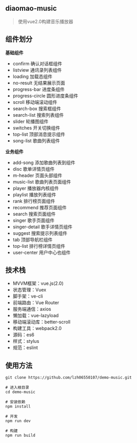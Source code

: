 diaomao-music
---
> 使用vue2.0构建音乐播放器

组件划分
---

**基础组件**

- confirm 确认对话框组件
- listview 通讯录列表组件
- loading 加载态组件
- no-result 无结果展示页面
- progress-bar 进度条组件
- progress-circle 圆形进度条组件
- scroll 移动端滚动组件
- search-box 搜索框组件
- search-list 搜索列表组件
- slider 轮播图组件
- switches 开关切换组件
- top-list 顶部消息提示组件
- song-list 歌曲列表组件

**业务组件**

- add-song 添加歌曲列表到组件
- disc 歌单详情页组件
- m-header 页面头部组件
- music-list 歌曲列表页面组件
- player 播放器内核组件
- playlist 播放列表组件
- rank 排行榜页面组件
- recommend 推荐页面组件
- search 搜索页面组件
- singer 歌手页面组件
- singer-detail 歌手详情页组件
- suggest 搜索提示列表组件
- tab 顶部导航栏组件
- top-list 排行榜详情页组件
- user-center 用户中心也组件


技术栈
---

- MVVM框架：vue.js(2.0)
- 状态管理：Vuex
- 脚手架：ve-cli
- 前端路由：Vue Router
- 服务端通信：axios
- 懒加载：vue-lazyload
- 移动端滚动库：better-scroll
- 构建工具：webpack2.0
- 源码：es6
- 样式：stylus
- 规范：eslint



使用方法
---

```
git clone https://github.com/lzh06550107/demo-music.git

# 进入根目录
cd demo-music

# 安装依赖
npm install

# 开发
npm run dev

# 构建
npm run build
```

